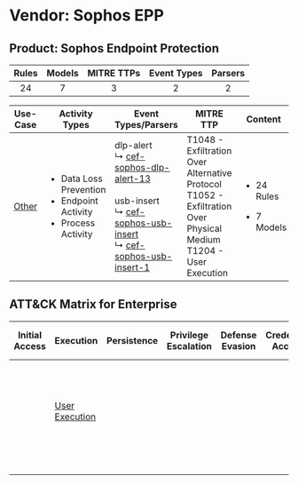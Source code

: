 Vendor: Sophos EPP
==================
Product: Sophos Endpoint Protection
-----------------------------------
| Rules | Models | MITRE TTPs | Event Types | Parsers |
|:-----:|:------:|:----------:|:-----------:|:-------:|
|  24   |   7    |     3      |      2      |    2    |

|               Use-Case                | Activity Types                                                                            | Event Types/Parsers                                                                                                                                                                                                                                                                          | MITRE TTP                                                                                                                 | Content                                              |
|:-------------------------------------:| ----------------------------------------------------------------------------------------- | -------------------------------------------------------------------------------------------------------------------------------------------------------------------------------------------------------------------------------------------------------------------------------------------- | ------------------------------------------------------------------------------------------------------------------------- | ---------------------------------------------------- |
| [Other](../UseCases/usecase_other.md) | <ul><li>Data Loss Prevention</li><li>Endpoint Activity</li><li>Process Activity</li></ul> |  dlp-alert<br> ↳ [cef-sophos-dlp-alert-13](../Parsers/parserContent_cef-sophos-dlp-alert-13.md)<br><br> usb-insert<br> ↳ [cef-sophos-usb-insert](../Parsers/parserContent_cef-sophos-usb-insert.md)<br> ↳ [cef-sophos-usb-insert-1](../Parsers/parserContent_cef-sophos-usb-insert-1.md)<br> | T1048 - Exfiltration Over Alternative Protocol<br>T1052 - Exfiltration Over Physical Medium<br>T1204 - User Execution<br> | <ul><li>24 Rules</li></ul><ul><li>7 Models</li></ul> |

ATT&CK Matrix for Enterprise
----------------------------
| Initial Access | Execution                                                           | Persistence | Privilege Escalation | Defense Evasion | Credential Access | Discovery | Lateral Movement | Collection | Command and Control | Exfiltration                                                                                                                                                                      | Impact |
| -------------- | ------------------------------------------------------------------- | ----------- | -------------------- | --------------- | ----------------- | --------- | ---------------- | ---------- | ------------------- | --------------------------------------------------------------------------------------------------------------------------------------------------------------------------------- | ------ |
|                | [User Execution](https://attack.mitre.org/techniques/T1204)<br><br> |             |                      |                 |                   |           |                  |            |                     | [Exfiltration Over Alternative Protocol](https://attack.mitre.org/techniques/T1048)<br><br>[Exfiltration Over Physical Medium](https://attack.mitre.org/techniques/T1052)<br><br> |        |